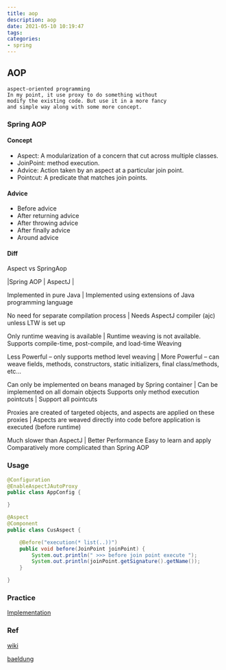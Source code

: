 ```yaml
---
title: aop
description: aop
date: 2021-05-10 10:19:47
tags:
categories:
- spring
---
```


## AOP
    aspect-oriented programming
    In my point, it use proxy to do something without
    modify the existing code. But use it in a more fancy 
    and simple way along with some more concept.

### Spring AOP

#### Concept
- Aspect: A modularization of a concern that cut across multiple classes.
- JoinPoint: method execution.
- Advice: Action taken by an aspect at a particular join point.
- Pointcut: A predicate that matches join points.

#### Advice
- Before advice
- After returning advice
- After throwing advice
- After finally advice
- Around advice

#### Diff
Aspect vs SpringAop



|Spring AOP	 | AspectJ |

Implemented in pure Java | Implemented using extensions of Java programming language

No need for separate compilation process | Needs AspectJ compiler (ajc) unless LTW is set up

Only runtime weaving is available |	Runtime weaving is not available. Supports compile-time, post-compile, and load-time Weaving

Less Powerful – only supports method level weaving | More Powerful – can weave fields, methods, constructors, static initializers, final class/methods, etc…

Can only be implemented on beans managed by Spring container | Can be implemented on all domain objects
Supports only method execution pointcuts | Support all pointcuts

Proxies are created of targeted objects, and aspects are applied on these proxies |	Aspects are weaved directly into code before application is executed (before runtime)

Much slower than AspectJ | Better Performance
Easy to learn and apply	Comparatively more complicated than Spring AOP


### Usage 

```java
@Configuration
@EnableAspectJAutoProxy
public class AppConfig {

}

@Aspect
@Component
public class CusAspect {

    @Before("execution(* list(..))")
    public void before(JoinPoint joinPoint) {
        System.out.println(" >>> before join point execute ");
        System.out.println(joinPoint.getSignature().getName());
    }

}
```


### Practice 
[Implementation](https://github.com/Viberring/THE-WAY-TO-THE-FUTURE/tree/master/spring-practice/aop-demo)

### Ref
[wiki](https://en.wikipedia.org/wiki/Aspect-oriented_programming)

[baeldung](https://www.baeldung.com/spring-aop-vs-aspectj#:~:text=Spring%20AOP%20is%20a%20proxy%2Dbased%20framework%2C%20so%20there%20is,the%20time%20of%20application%20startup.&text=On%20the%20other%20hand%2C%20AspectJ%20weaves%20the%20aspects%20into%20the,runtime%20overhead%2C%20unlike%20Spring%20AOP.)
